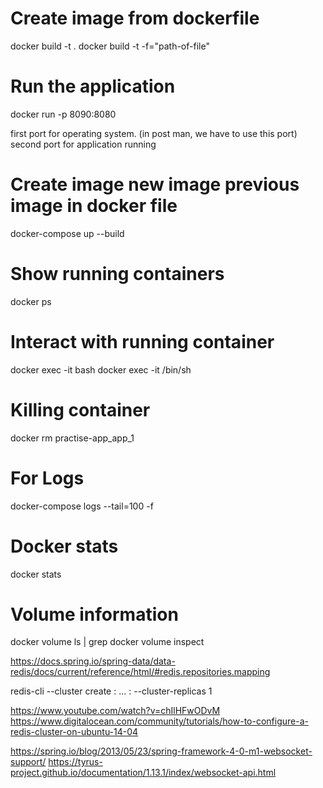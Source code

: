 # Create image from dockerfile
docker build -t <App-name or custom name> .
docker build -t <App-name or custom name> -f="path-of-file"

# Run the application
docker run -p 8090:8080 <image-name>

first port for operating system. (in post man, we have to use this port)
second port for application running


# Create image new image previous image in docker file
docker-compose up --build

# Show running containers
docker ps

# Interact with running container
docker exec -it <image-id> bash
docker exec -it <image-id> /bin/sh

# Killing container
docker rm practise-app_app_1

# For Logs
docker-compose logs --tail=100 -f 

# Docker stats
docker stats

# Volume information
docker volume ls | grep <volume-name>
docker volume inspect <vigrant-name>


https://docs.spring.io/spring-data/data-redis/docs/current/reference/html/#redis.repositories.mapping

redis-cli --cluster create <pod-0-ip>:<port> ... <pod-5-ip>:<port> --cluster-replicas 1

https://www.youtube.com/watch?v=chIlHFwODvM
https://www.digitalocean.com/community/tutorials/how-to-configure-a-redis-cluster-on-ubuntu-14-04

https://spring.io/blog/2013/05/23/spring-framework-4-0-m1-websocket-support/
https://tyrus-project.github.io/documentation/1.13.1/index/websocket-api.html